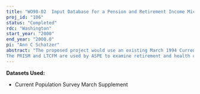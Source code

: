 ```yaml
---
title: "WO98-02  Input Database for a Pension and Retirement Income Microsimulation Model"
proj_id: "106"
status: "Completed"
rdc: "Washington"
start_year: "2000"
end_year: "2000.0"
pi: "Ann C Schatzer"
abstract: "The proposed project would use an existing March 1994 Current Population Survey (CPS) and Social Security Administration (SSA) earnings histories match in combination with the March 1993 supplement and the April 1993 Employee Benefits Supplement, as the input data to a microsimulation model that projects family, work, retirement income, and long-term care use histories through 2050. The two related models, sponsored by the Office of Aging, Disability and Long Term Care Policy, Office of the Assistant Secretary for Planning and Evaluation (ASPE), Department of Health and Human Services and maintained by The Lewin Group, are entitled the Pension and Retirement Income Simulation Model (PRISM) and the Long-Term Care Financing Model (LTCFM). This data set would replace the existing input dataset which is based on the last available public-use CPS and SSA earnings histories match of the March 1978 CPS. We propose to run the first stage of the model described below at Census facilities. We propose to be allowed to remove the output of the PRISM from the Census facilities because it will contain no original information that was not available from the public use files. Specifically, the earnings histories that will be used to project future social security income would not be retained in the output database. This output data could then be tabulated and also would be used as input data to the LTCFM.
The PRISM and LTCFM are used by ASPE to examine retirement and health care policy issues under consideration by the Congress and the White House. PRISM is a dynamic microsimulation model designed to simulate the retirement income of the elderly (age 65 and older) population. It ages the input database annually from 1979 through 2040, aligning aggregate outcomes to the projections of the Social Security Trustees report. Users of PRISM can simulate changes in laws and regulations related to pensions and social security, as well as modify economic and demographic assumptions. The Long-Term Care Financing Model (LTCFM) simulates nursing home and home care use and expenditures for individuals ages 65 and older to the year 2030. It permits analyses of alternative assumptions about the nature of the elderly population in the future (e.g., declining disability rates) and policy scenarios (e.g., tax incentives for long-term care insurance or changes to Medicaid eligibility)."
---
```


**Datasets Used:**

  - Current Population Survey March Supplement 

